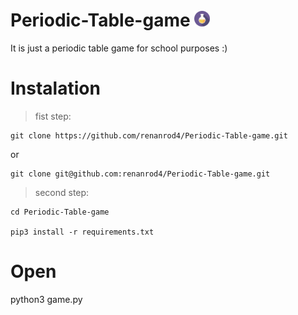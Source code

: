 
# Periodic-Table-game <img src="https://github.com/renanrod4/Periodic-Table-game/raw/main/sprites/quimica-3279185159" width="5%" height="5%">

 It is just a periodic table game for school purposes :)

# Instalation
> fist step:

	git clone https://github.com/renanrod4/Periodic-Table-game.git
or 
	
	git clone git@github.com:renanrod4/Periodic-Table-game.git
	

>second step:

	cd Periodic-Table-game

	pip3 install -r requirements.txt

# Open

python3 game.py



